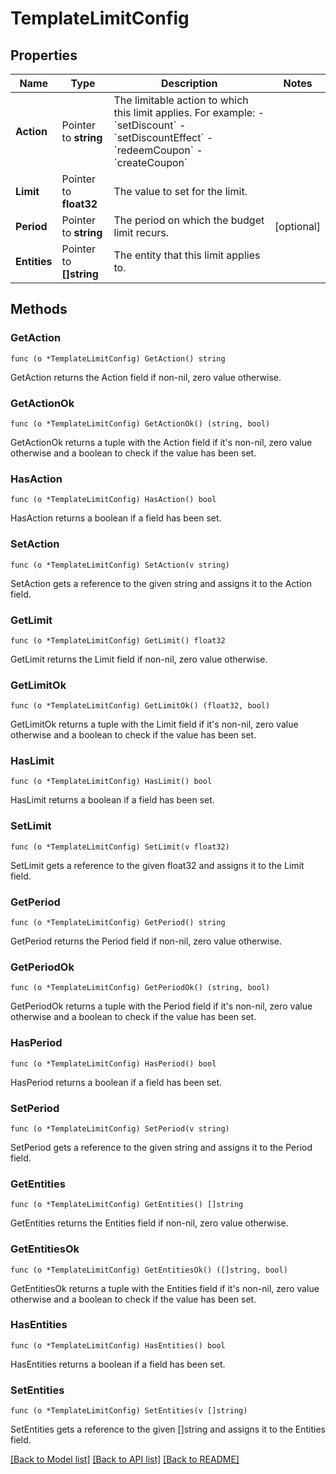 # TemplateLimitConfig

## Properties

Name | Type | Description | Notes
------------ | ------------- | ------------- | -------------
**Action** | Pointer to **string** | The limitable action to which this limit applies. For example: - &#x60;setDiscount&#x60; - &#x60;setDiscountEffect&#x60; - &#x60;redeemCoupon&#x60; - &#x60;createCoupon&#x60;  | 
**Limit** | Pointer to **float32** | The value to set for the limit. | 
**Period** | Pointer to **string** | The period on which the budget limit recurs. | [optional] 
**Entities** | Pointer to **[]string** | The entity that this limit applies to. | 

## Methods

### GetAction

`func (o *TemplateLimitConfig) GetAction() string`

GetAction returns the Action field if non-nil, zero value otherwise.

### GetActionOk

`func (o *TemplateLimitConfig) GetActionOk() (string, bool)`

GetActionOk returns a tuple with the Action field if it's non-nil, zero value otherwise
and a boolean to check if the value has been set.

### HasAction

`func (o *TemplateLimitConfig) HasAction() bool`

HasAction returns a boolean if a field has been set.

### SetAction

`func (o *TemplateLimitConfig) SetAction(v string)`

SetAction gets a reference to the given string and assigns it to the Action field.

### GetLimit

`func (o *TemplateLimitConfig) GetLimit() float32`

GetLimit returns the Limit field if non-nil, zero value otherwise.

### GetLimitOk

`func (o *TemplateLimitConfig) GetLimitOk() (float32, bool)`

GetLimitOk returns a tuple with the Limit field if it's non-nil, zero value otherwise
and a boolean to check if the value has been set.

### HasLimit

`func (o *TemplateLimitConfig) HasLimit() bool`

HasLimit returns a boolean if a field has been set.

### SetLimit

`func (o *TemplateLimitConfig) SetLimit(v float32)`

SetLimit gets a reference to the given float32 and assigns it to the Limit field.

### GetPeriod

`func (o *TemplateLimitConfig) GetPeriod() string`

GetPeriod returns the Period field if non-nil, zero value otherwise.

### GetPeriodOk

`func (o *TemplateLimitConfig) GetPeriodOk() (string, bool)`

GetPeriodOk returns a tuple with the Period field if it's non-nil, zero value otherwise
and a boolean to check if the value has been set.

### HasPeriod

`func (o *TemplateLimitConfig) HasPeriod() bool`

HasPeriod returns a boolean if a field has been set.

### SetPeriod

`func (o *TemplateLimitConfig) SetPeriod(v string)`

SetPeriod gets a reference to the given string and assigns it to the Period field.

### GetEntities

`func (o *TemplateLimitConfig) GetEntities() []string`

GetEntities returns the Entities field if non-nil, zero value otherwise.

### GetEntitiesOk

`func (o *TemplateLimitConfig) GetEntitiesOk() ([]string, bool)`

GetEntitiesOk returns a tuple with the Entities field if it's non-nil, zero value otherwise
and a boolean to check if the value has been set.

### HasEntities

`func (o *TemplateLimitConfig) HasEntities() bool`

HasEntities returns a boolean if a field has been set.

### SetEntities

`func (o *TemplateLimitConfig) SetEntities(v []string)`

SetEntities gets a reference to the given []string and assigns it to the Entities field.


[[Back to Model list]](../README.md#documentation-for-models) [[Back to API list]](../README.md#documentation-for-api-endpoints) [[Back to README]](../README.md)


